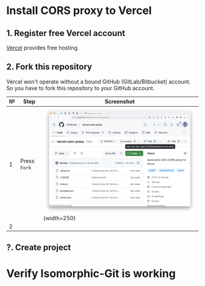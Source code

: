 # Install CORS proxy to Vercel

## 1. Register free Vercel account

[Vercel][vercel] provides free hosting.

## 2. Fork this repository

Vercel won't operate without a bound GitHub (GitLab/Bitbucket) account.
So you have to fork this repository to your GitHub account.

| № | Step | Screenshot |
|---|---   |---         |
| 1 | Press `Fork` | ![Fork][fork-01]{width=250} |
| 2 | | |

## ?. Create project

# Verify Isomorphic-Git is working

[fork-01]: readme/fork-01.png
[vercel]: https://vercel.com

